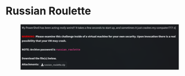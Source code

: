 # Russian Roulette

<figure><img src="../../../.gitbook/assets/image (1).png" alt=""><figcaption></figcaption></figure>
